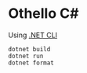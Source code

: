 # Othello C#

Using [.NET CLI](https://learn.microsoft.com/en-us/dotnet/core/tools/)

```console
dotnet build
dotnet run
dotnet format
```
